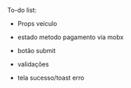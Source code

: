 To-do list:

- Props veículo
- estado metodo pagamento via mobx

- botão submit
- validações

- tela sucesso/toast erro
